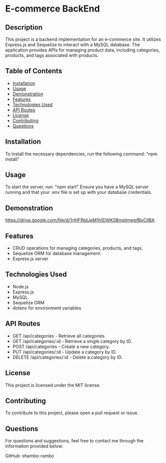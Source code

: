 # E-commerce BackEnd

## Description
This project is a backend implementation for an e-commerce site. It utilizes Express.js and Sequelize to interact with a MySQL database. The application provides APIs for managing product data, including categories, products, and tags associated with products.

## Table of Contents
- [Installation](#installation)
- [Usage](#usage)
- [Demonstration](#demonstration)
- [Features](#features)
- [Technologies Used](#technologies-used)
- [API Routes](#api-routes)
- [License](#license)
- [Contributing](#contributing)
- [Questions](#questions)

## Installation
To install the necessary dependencies, run the following command:
"npm install"

## Usage
To start the server, run:
"npm start"
Ensure you have a MySQL server running and that your .env file is set up with your database credentials.

## Demonstration
https://drive.google.com/file/d/1rjHFlNdJeM1h1DWKSBmplmwpfBxClIBA

## Features
- CRUD operations for managing categories, products, and tags.
- Sequelize ORM for database management.
- Express.js server

## Technologies Used
- Node.js
- Express.js
- MySQL
- Sequelize ORM
- dotenv for environment variables

## API Routes
- GET /api/categories - Retrieve all categories.
- GET /api/categories/:id - Retrieve a single category by ID.
- POST /api/categories - Create a new category.
- PUT /api/categories/:id - Update a category by ID.
- DELETE /api/categories/:id - Delete a category by ID.

## License
This project is licensed under the MIT license.

## Contributing
To contribute to this project, please open a pull request or issue.

## Questions
For questions and suggestions, feel free to contact me through the information provided below:

GitHub: shambo-rambo
